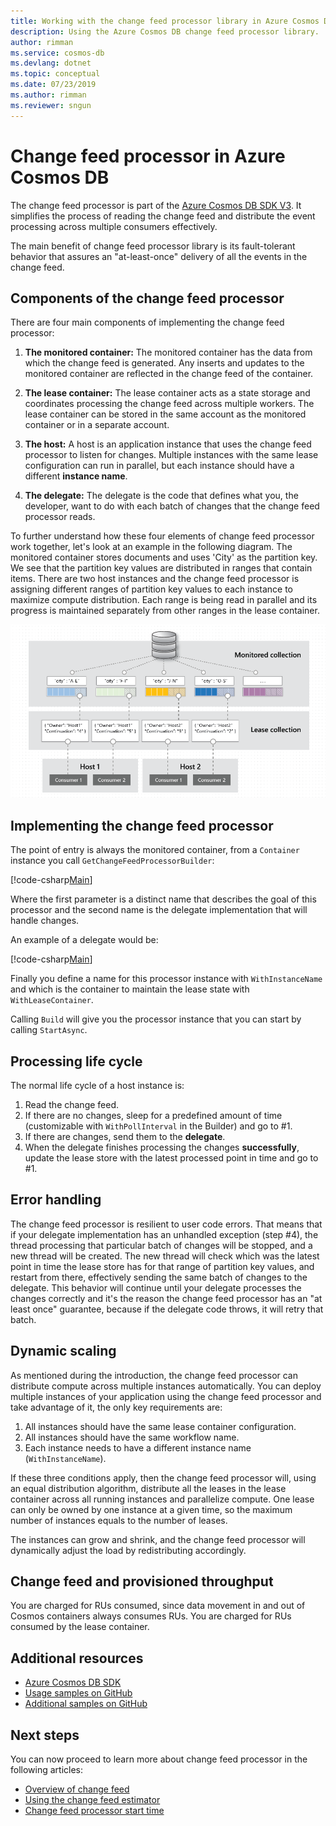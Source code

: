 ```yaml
---
title: Working with the change feed processor library in Azure Cosmos DB 
description: Using the Azure Cosmos DB change feed processor library. 
author: rimman
ms.service: cosmos-db
ms.devlang: dotnet
ms.topic: conceptual
ms.date: 07/23/2019
ms.author: rimman
ms.reviewer: sngun
---
```


# Change feed processor in Azure Cosmos DB 

The change feed processor is part of the [Azure Cosmos DB SDK V3](https://github.com/Azure/azure-cosmos-dotnet-v3). It simplifies the process of reading the change feed and distribute the event processing across multiple consumers effectively.

The main benefit of change feed processor library is its fault-tolerant behavior that assures an "at-least-once" delivery of all the events in the change feed.

## Components of the change feed processor

There are four main components of implementing the change feed processor: 

1. **The monitored container:** The monitored container has the data from which the change feed is generated. Any inserts and updates to the monitored container are reflected in the change feed of the container.

1. **The lease container:** The lease container acts as a state storage and coordinates processing the change feed across multiple workers. The lease container can be stored in the same account as the monitored container or in a separate account. 

1. **The host:** A host is an application instance that uses the change feed processor to listen for changes. Multiple instances with the same lease configuration can run in parallel, but each instance should have a different **instance name**. 

1. **The delegate:** The delegate is the code that defines what you, the developer, want to do with each batch of changes that the change feed processor reads. 

To further understand how these four elements of change feed processor work together, let's look at an example in the following diagram. The monitored container stores documents and uses 'City' as the partition key. We see that the partition key values are distributed in ranges that contain items. 
There are two host instances and the change feed processor is assigning different ranges of partition key values to each instance to maximize compute distribution. 
Each range is being read in parallel and its progress is maintained separately from other ranges in the lease container.

![Change feed processor example](./media/change-feed-processor/changefeedprocessor.png)

## Implementing the change feed processor

The point of entry is always the monitored container, from a `Container` instance you call `GetChangeFeedProcessorBuilder`:

[!code-csharp[Main](~/samples-cosmosdb-dotnet-change-feed-processor/src/Program.cs?name=DefineProcessor)]

Where the first parameter is a distinct name that describes the goal of this processor and the second name is the delegate implementation that will handle changes. 

An example of a delegate would be:

[!code-csharp[Main](~/samples-cosmosdb-dotnet-change-feed-processor/src/Program.cs?name=Delegate)]

Finally you define a name for this processor instance with `WithInstanceName` and which is the container to maintain the lease state with `WithLeaseContainer`.

Calling `Build` will give you the processor instance that you can start by calling `StartAsync`.

## Processing life cycle

The normal life cycle of a host instance is:

1. Read the change feed.
1. If there are no changes, sleep for a predefined amount of time (customizable with `WithPollInterval` in the Builder) and go to #1.
1. If there are changes, send them to the **delegate**.
1. When the delegate finishes processing the changes **successfully**, update the lease store with the latest processed point in time and go to #1.

## Error handling

The change feed processor is resilient to user code errors. That means that if your delegate implementation has an unhandled exception (step #4), the thread processing that particular batch of changes will be stopped, and a new thread will be created. The new thread will check which was the latest point in time the lease store has for that range of partition key values, and restart from there, effectively sending the same batch of changes to the delegate. This behavior will continue until your delegate processes the changes correctly and it's the reason the change feed processor has an "at least once" guarantee, because if the delegate code throws, it will retry that batch.

## Dynamic scaling

As mentioned during the introduction, the change feed processor can distribute compute across multiple instances automatically. You can deploy multiple instances of your application using the change feed processor and take advantage of it, the only key requirements are:

1. All instances should have the same lease container configuration.
1. All instances should have the same workflow name.
1. Each instance needs to have a different instance name (`WithInstanceName`).

If these three conditions apply, then the change feed processor will, using an equal distribution algorithm, distribute all the leases in the lease container across all running instances and parallelize compute. One lease can only be owned by one instance at a given time, so the maximum number of instances equals to the number of leases.

The instances can grow and shrink, and the change feed processor will dynamically adjust the load by redistributing accordingly.

## Change feed and provisioned throughput

You are charged for RUs consumed, since data movement in and out of Cosmos containers always consumes RUs. You are charged for RUs consumed by the lease container.

## Additional resources

* [Azure Cosmos DB SDK](sql-api-sdk-dotnet.md)
* [Usage samples on GitHub](https://github.com/Azure/azure-cosmos-dotnet-v3/tree/master/Microsoft.Azure.Cosmos.Samples/usage/changefeed)
* [Additional samples on GitHub](https://github.com/Azure-Samples/cosmos-dotnet-change-feed-processor)

## Next steps

You can now proceed to learn more about change feed processor in the following articles:

* [Overview of change feed](change-feed.md)
* [Using the change feed estimator](how-to-use-change-feed-estimator.md)
* [Change feed processor start time](how-to-configure-change-feed-start-time.md)
